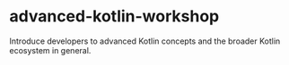# advanced-kotlin-workshop
Introduce developers to advanced Kotlin concepts and the broader Kotlin ecosystem in general.
